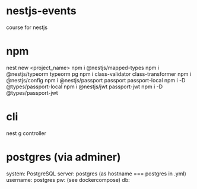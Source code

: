 # nestjs-events

course for nestjs

# npm

nest new <project_name>
npm i @nestjs/mapped-types
npm i @nestjs/typeorm typeorm pg
npm i class-validator class-transformer
npm i @nestjs/config
npm i @nestjs/passport passport passport-local
npm i -D @types/passport-local
npm i @nestjs/jwt passport-jwt
npm i -D @types/passport-jwt

# cli

nest g controller <name>

# postgres (via adminer)

system: PostgreSQL
server: postgres (as hostname === postgres in .yml)
username: postgres
pw: (see dockercompose)
db: <nothing>
